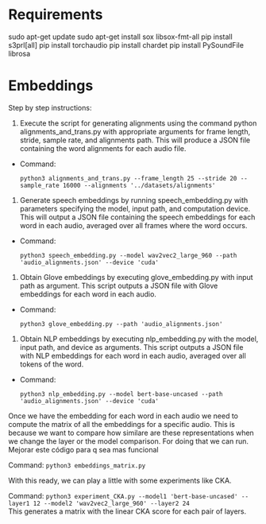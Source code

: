 # Requirements
sudo apt-get update
sudo apt-get install sox libsox-fmt-all
pip install s3prl[all]
pip install torchaudio
pip install chardet
pip install PySoundFile librosa

# Embeddings

Step by step instructions:

1. Execute the script for generating alignments using the command python alignments_and_trans.py with appropriate arguments for frame length, stride, sample rate, and alignments path. This will produce a JSON file containing the word alignments for each audio file. 

 - Command: 
     ```
     python3 alignments_and_trans.py --frame_length 25 --stride 20 --sample_rate 16000 --alignments '../datasets/alignments'
     ```

1. Generate speech embeddings by running speech_embedding.py with parameters specifying the model, input path, and computation device. This will output a JSON file containing the speech embeddings for each word in each audio, averaged over all frames where the word occurs.

- Command: 
     ```
     python3 speech_embedding.py --model wav2vec2_large_960 --path 'audio_alignments.json' --device 'cuda'
     ```  

1. Obtain Glove embeddings by executing glove_embedding.py with input path as argument. This script outputs a JSON file with Glove embeddings for each word in each audio.

- Command: 
     ```
     python3 glove_embedding.py --path 'audio_alignments.json'
     ```

1. Obtain NLP embeddings by executing nlp_embedding.py with the model, input path, and device as arguments. This script outputs a JSON file with NLP embeddings for each word in each audio, averaged over all tokens of the word.

- Command: 
     ```
     python3 nlp_embedding.py --model bert-base-uncased --path 'audio_alignments.json' --device 'cuda'
     ```

 Once we have the embedding for each word in each audio we need to compute the matrix of all the embeddings for a specific audio. This is because we want to compare how similare are these representations when we change the layer or the model comparison. For doing that we can run. Mejorar este código para q sea mas funcional

 Command: 
     ```
     python3 embeddings_matrix.py 
     ```  

 With this ready, we can play a little with some experiments like CKA.

  Command: 
     ```
     python3 experiment_CKA.py --model1 'bert-base-uncased' --layer1 12 --model2 'wav2vec2_large_960' --layer2 24
     ```  
  This generates a matrix with the linear CKA score for each pair of layers.
